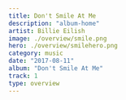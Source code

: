 ```yaml
---
title: Don't Smile At Me
description: "album-home"
artist: Billie Eilish
image: ./overview/smile.png
hero: ./overview/smilehero.png
category: music
date: "2017-08-11"
album: "Don't Smile At Me"
track: 1
type: overview
---
```

